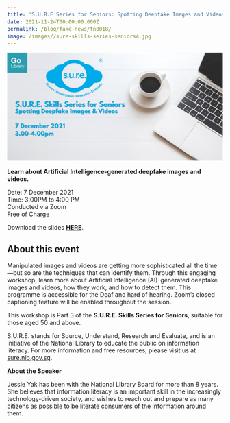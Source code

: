 ```yaml
---
title: 'S.U.R.E Series for Seniors: Spotting Deepfake Images and Videos'
date: 2021-11-24T00:00:00.000Z
permalink: /blog/fake-news/fn0018/
image: /images//sure-skills-series-seniors4.jpg
---
```


![](/images//sure-skills-series-seniors4.jpg)

**Learn about Artificial Intelligence-generated deepfake images and videos.**

Date: 7 December 2021 <br>Time: 3:00PM to 4:00 PM<br>Conducted via Zoom<br>Free of Charge

Download the slides **[HERE](https://go.gov.sg/nlb-sure-7dec2021-slides)**.

## About this event

Manipulated images and videos are getting more sophisticated all the time—but so are the techniques that can identify them. Through this engaging workshop, learn more about Artificial Intelligence (AI)-generated deepfake images and videos, how they work, and how to detect them. This programme is accessible for the Deaf and hard of hearing. Zoom’s closed captioning feature will be enabled throughout the session. 

This workshop is Part 3 of the **S.U.R.E. Skills Series for Seniors**, suitable for those aged 50 and above.

S.U.R.E. stands for Source, Understand, Research and Evaluate, and is an initiative of the National Library to educate the public on information literacy. For more information and free resources, please visit us at [sure.nlb.gov.sg](https://sure.nlb.gov.sg/).



**About the Speaker**

Jessie Yak has been with the National Library Board for more than 8 years. She believes that information literacy is an important skill in the increasingly technology-driven society, and wishes to reach out and prepare as many citizens as possible to be literate consumers of the information around them.